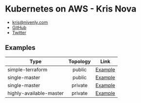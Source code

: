 # Kubernetes on AWS - Kris Nova

 - [kris@nivenly.com](mailto:kris@nivenly.com)
 - [GitHub](https://github.com/kris-nova)
 - [Twitter](https://twitter.com/Kris__Nova)



## Examples

| Type                   | Topology      | Link                                         |                                           
| ---------------------- |:-------------:| -------------------------------------------- |
| simple-terraform       | public        | [Example](simple-terraform-public/README.md) |
| single-master          | public        | [Example](single-master-public/README.md)    |
| single-master          | private       | [Example](single-master-private/README.md)   |
| highly-available-master| private       | [Example](ha-master-private/README.md)       |

